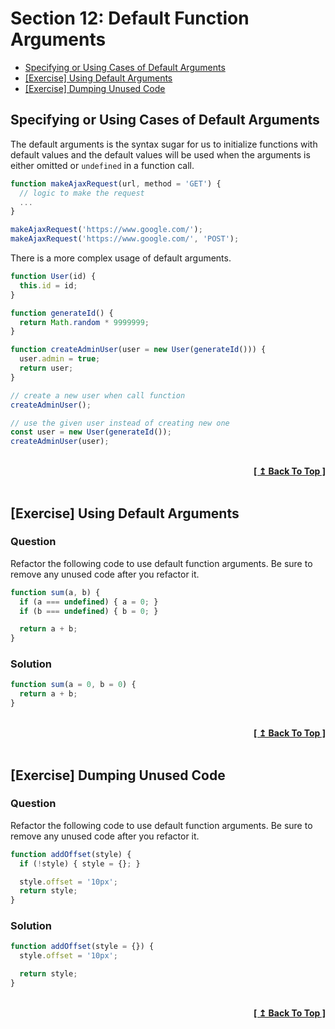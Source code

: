 # Section 12: Default Function Arguments

- [Specifying or Using Cases of Default Arguments](#specifying-or-using-cases-of-default-arguments)
- [[Exercise] Using Default Arguments](#exercise-using-default-arguments)
- [[Exercise] Dumping Unused Code](#exercise-dumping-unused-code)

## Specifying or Using Cases of Default Arguments

The default arguments is the syntax sugar for us to initialize functions with default values and the default values will be used when the arguments is either omitted or `undefined` in a function call.

```javascript
function makeAjaxRequest(url, method = 'GET') {
  // logic to make the request
  ...
}

makeAjaxRequest('https://www.google.com/');
makeAjaxRequest('https://www.google.com/', 'POST');
```

There is a more complex usage of default arguments.

```javascript
function User(id) {
  this.id = id;
}

function generateId() {
  return Math.random * 9999999;
}

function createAdminUser(user = new User(generateId())) {
  user.admin = true;
  return user;
}

// create a new user when call function
createAdminUser();

// use the given user instead of creating new one
const user = new User(generateId());
createAdminUser(user);
```

<br/>
<div align="right">
  <b><a href="#section-12-default-function-arguments">[ ↥ Back To Top ]</a></b>
</div>
<br/>

## [Exercise] Using Default Arguments

### Question

Refactor the following code to use default function arguments.  Be sure to remove any unused code after you refactor it.

```javascript
function sum(a, b) {
  if (a === undefined) { a = 0; }
  if (b === undefined) { b = 0; }

  return a + b;
}
```

### Solution

```javascript
function sum(a = 0, b = 0) {
  return a + b;
}
```

<br/>
<div align="right">
  <b><a href="#section-12-default-function-arguments">[ ↥ Back To Top ]</a></b>
</div>
<br/>

## [Exercise] Dumping Unused Code

### Question

Refactor the following code to use default function arguments.  Be sure to remove any unused code after you refactor it.

```javascript
function addOffset(style) {
  if (!style) { style = {}; }

  style.offset = '10px';
  return style;
}
```

### Solution

```javascript
function addOffset(style = {}) {
  style.offset = '10px';

  return style;
}
```

<br/>
<div align="right">
  <b><a href="#section-12-default-function-arguments">[ ↥ Back To Top ]</a></b>
</div>
<br/>